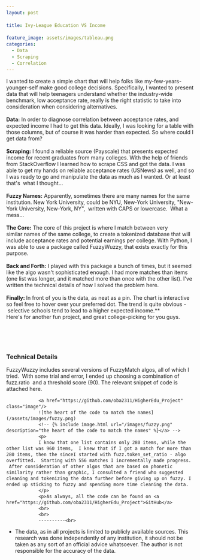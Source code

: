 ```yaml
---
layout: post

title: Ivy-League Education VS Income

feature_image: assets/images/tableau.png
categories:
  - Data
  - Scraping
  - Correlation
---
```


I wanted to create a simple chart that will help folks like my-few-years-younger-self make good college decisions. Specifically, I wanted to present data that will help teenagers understand whether the industry-wide benchmark, low acceptance rate, really is the right statistic to take into consideration when considering alternatives.
<br>
<br>
<b>Data:</b>
In order to diagnose correlation between acceptance rates, and expected income I had to get this data. Ideally, I was looking for a table with those columns, but of course it was harder than expected. So where could I get data from? 
<br>
<br>
<b>Scraping:</b>
I found a reliable source (Payscale) that presents expected income for recent graduates from many colleges. With the help of friends from StackOverflow I learned how to scrape CSS and got the data. I was able to get my hands on reliable acceptance rates (USNews) as well, and so I was ready to go and manipulate the data as much as I wanted. Or at least that's  what I thought...
<br>
<br>
<b>Fuzzy Names:</b>
Apparently, sometimes there are many names for the same institution. New York University, could be NYU, New-York University, "New-York University, New-York, NY",  written with CAPS or lowercase.  What a mess...
<br>
<br>
<b>The Core:</b>
The core of this project is where I match between very similar names of the same college, to create a tokenized database that will include acceptance rates and potential earnings per college. With Python, I was able to use a package called FuzzyWuzzy, that exists exactly for this purpose.
<br>
<br>
<b>Back and Forth:</b>
I played with this package a bunch of times, but it seemed like the algo wasn't sophisticated enough. I had more matches than items (one list was longer, and it matched more than once with the other list). I've written the technical details of how I solved the problem here.
<br>
<br>
<b>Finally: </b>
In front of you is the data, as neat as a pin. The chart is interactive so feel free to hover over your preferred dot.
The trend is quite obvious -  selective schools tend to lead to a higher expected income.\*\*
<br>
Here's for another fun project, and great college-picking for you guys. 
<br>
<br>

<!--   Tableau javascript API   -->
<script src="https://public.tableau.com/javascripts/api/tableau-2.min.js"></script>

<div id="vizContainer"></div>
<script>
function initViz() {
    var containerDiv = document.getElementById("vizContainer"),
    url = "https://public.tableau.com/views/higher_edu_bubbles/Sheet1?:display_count=y&:origin=viz_share_link";
    var viz = new tableau.Viz(containerDiv, url);
}
initViz();
</script>
<!-- </div> -->
<br>
<br>
<section></section>
<!-- Two -->
				<h3>Technical Details</h3>
				</header>
				FuzzyWuzzy includes several versions of FuzzyMatch algos, all of which I tried.  With some trial and error, I ended up choosing a combination of fuzz.ratio  and a threshold score (90). The relevant snippet of code is attached here.

    			<a href="https://github.com/oba2311/HigherEdu_Project" class="image"/>
    			![the heart of the code to match the names](/assets/images/fuzzy.png)
                <!-- {% include image.html url="/images/fuzzy.png" description="the heart of the code to match the names" %}</a> -->
    			<p>
    			I know that one list contains only 280 items, while the other list was 960 items,  I knew that if I got a match for more than 280 items, then the sinceI started with fuzz.token_set_ratio - algo overfitted.  Starting with 556 matches I incrementally made progress.  After consideration of other algos that are based on phonetic similarity rather than graphic, I consulted a friend who suggested cleaning and tokenizing the data further before giving up on fuzzy. I ended up sticking to fuzzy and spending more time cleaning the data.
    			</p>
    			<p>As always, all the code can be found on <a href="https://github.com/oba2311/HigherEdu_Project">GitHub</a>
    			<br>
    			<br>
    			----------<br>

- The data, as in all projects is limited to publicly available sources. This research was done independently of any institution, it should not be taken as any sort of an official advice whatsoever. The author is not responsible for the accuracy of the data.

</p>
</div>
</div>
</section>
</section>

<!-- <ul class="actions">
					<li>
					<a href="https://www.omerbenami.com/all_posts.html" class="button">Other Posts</a>
					<a href="https://www.omerbenami.com" class="button">Other Posts</a>
					</li>
				</ul> -->
